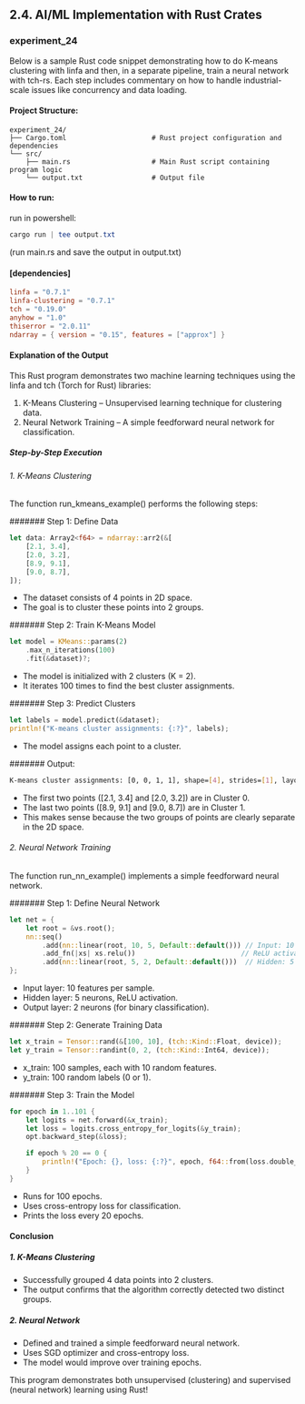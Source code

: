## 2.4. AI/ML Implementation with Rust Crates

### experiment_24

Below is a sample Rust code snippet demonstrating how to do K-means clustering with linfa and then, in a separate pipeline, train a neural network with tch-rs. Each step includes commentary on how to handle industrial-scale issues like concurrency and data loading.

#### Project Structure:

```plaintext
experiment_24/
├── Cargo.toml                     # Rust project configuration and dependencies
└── src/
    ├── main.rs                    # Main Rust script containing program logic
    └── output.txt                 # Output file
```

#### How to run:

run in powershell:

```powershell
cargo run | tee output.txt
```

(run main.rs and save the output in output.txt)
  
#### [dependencies]

```toml
linfa = "0.7.1"
linfa-clustering = "0.7.1"
tch = "0.19.0"
anyhow = "1.0"
thiserror = "2.0.11"
ndarray = { version = "0.15", features = ["approx"] }
```

#### Explanation of the Output

This Rust program demonstrates two machine learning techniques using the linfa and tch (Torch for Rust) libraries:
1. K-Means Clustering – Unsupervised learning technique for clustering data.
2. Neural Network Training – A simple feedforward neural network for classification.

##### Step-by-Step Execution

###### 1. K-Means Clustering
The function run_kmeans_example() performs the following steps:

####### Step 1: Define Data

```rust
let data: Array2<f64> = ndarray::arr2(&[
    [2.1, 3.4],
    [2.0, 3.2],
    [8.9, 9.1],
    [9.0, 8.7],
]);
```

* The dataset consists of 4 points in 2D space.
* The goal is to cluster these points into 2 groups.

####### Step 2: Train K-Means Model

```rust
let model = KMeans::params(2)
    .max_n_iterations(100)
    .fit(&dataset)?;
```

* The model is initialized with 2 clusters (K = 2).
* It iterates 100 times to find the best cluster assignments.

####### Step 3: Predict Clusters

```rust
let labels = model.predict(&dataset);
println!("K-means cluster assignments: {:?}", labels);
```

* The model assigns each point to a cluster.
  
####### Output:

```sh
K-means cluster assignments: [0, 0, 1, 1], shape=[4], strides=[1], layout=CFcf (0xf), const ndim=1
```

* The first two points ([2.1, 3.4] and [2.0, 3.2]) are in Cluster 0.
* The last two points ([8.9, 9.1] and [9.0, 8.7]) are in Cluster 1.
* This makes sense because the two groups of points are clearly separate in the 2D space.

###### 2. Neural Network Training
The function run_nn_example() implements a simple feedforward neural network.

####### Step 1: Define Neural Network
```rust
let net = {
    let root = &vs.root();
    nn::seq()
        .add(nn::linear(root, 10, 5, Default::default())) // Input: 10 features → 5 hidden units
        .add_fn(|xs| xs.relu())                          // ReLU activation
        .add(nn::linear(root, 5, 2, Default::default()))  // Hidden: 5 → Output: 2 classes
};
```

* Input layer: 10 features per sample.
* Hidden layer: 5 neurons, ReLU activation.
* Output layer: 2 neurons (for binary classification).

####### Step 2: Generate Training Data

```rust
let x_train = Tensor::rand(&[100, 10], (tch::Kind::Float, device));
let y_train = Tensor::randint(0, 2, (tch::Kind::Int64, device));
```

* x_train: 100 samples, each with 10 random features.
* y_train: 100 random labels (0 or 1).

####### Step 3: Train the Model

```rust
for epoch in 1..101 {
    let logits = net.forward(&x_train);
    let loss = logits.cross_entropy_for_logits(&y_train);
    opt.backward_step(&loss);

    if epoch % 20 == 0 {
        println!("Epoch: {}, loss: {:?}", epoch, f64::from(loss.double_value(&[0])));
    }
}
```

* Runs for 100 epochs.
* Uses cross-entropy loss for classification.
* Prints the loss every 20 epochs.

#### Conclusion

##### 1. K-Means Clustering

* Successfully grouped 4 data points into 2 clusters.
* The output confirms that the algorithm correctly detected two distinct groups.

##### 2. Neural Network

* Defined and trained a simple feedforward neural network.
* Uses SGD optimizer and cross-entropy loss.
* The model would improve over training epochs.

This program demonstrates both unsupervised (clustering) and supervised (neural network) learning using Rust!
